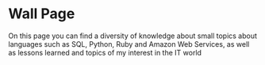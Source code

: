 Wall Page
===========

On this page you can find a diversity of knowledge about small topics about languages such as SQL, Python, Ruby and Amazon Web Services, as well as lessons learned and topics of my interest in the IT world
